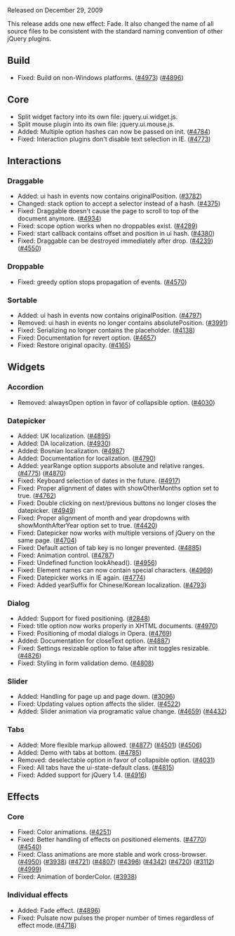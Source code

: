 <script>{
	"title": "jQuery UI 1.8a2 Changelog"
}</script>

Released on December 29, 2009

This release adds one new effect: Fade. It also changed the name of all source files to be consistent with the standard naming convention of other jQuery plugins.

## Build

* Fixed: Build on non-Windows platforms. ([#4973](http://bugs.jqueryui.com/ticket/4973)) ([#4896](http://bugs.jqueryui.com/ticket/4896))

## Core

* Split widget factory into its own file: jquery.ui.widget.js.
* Split mouse plugin into its own file: jquery.ui.mouse.js.
* Added: Multiple option hashes can now be passed on init. ([#4784](http://bugs.jqueryui.com/ticket/4784))
* Fixed: Interaction plugins don't disable text selection in IE. ([#4773](http://bugs.jqueryui.com/ticket/4773))

## Interactions

### Draggable

* Added: ui hash in events now contains originalPosition. ([#3782](http://bugs.jqueryui.com/ticket/3782))
* Changed: stack option to accept a selector instead of a hash. ([#4375](http://bugs.jqueryui.com/ticket/4375))
* Fixed: Draggable doesn't cause the page to scroll to top of the document anymore. ([#4934](http://bugs.jqueryui.com/ticket/4934))
* Fixed: scope option works when no droppables exist. ([#4289](http://bugs.jqueryui.com/ticket/4289))
* Fixed: start callback contains offset and position in ui hash. ([#4380](http://bugs.jqueryui.com/ticket/4380))
* Fixed: Draggable can be destroyed immediately after drop. ([#4239](http://bugs.jqueryui.com/ticket/4239)) ([#4550](http://bugs.jqueryui.com/ticket/4550))

### Droppable

* Fixed: greedy option stops propagation of events. ([#4570](http://bugs.jqueryui.com/ticket/4570))

### Sortable

* Added: ui hash in events now contains originalPosition. ([#4797](http://bugs.jqueryui.com/ticket/4797))
* Removed: ui hash in events no longer contains absolutePosition. ([#3991](http://bugs.jqueryui.com/ticket/3991))
* Fixed: Serializing no longer contains the placeholder. ([#4138](http://bugs.jqueryui.com/ticket/4138))
* Fixed: Documentation for revert option. ([#4657](http://bugs.jqueryui.com/ticket/4657))
* Fixed: Restore original opacity. ([#4165](http://bugs.jqueryui.com/ticket/4165))

## Widgets

### Accordion

* Removed: alwaysOpen option in favor of collapsible option. ([#4030](http://bugs.jqueryui.com/ticket/4030))

### Datepicker

* Added: UK localization. ([#4895](http://bugs.jqueryui.com/ticket/4895))
* Added: DA localization. ([#4930](http://bugs.jqueryui.com/ticket/4930))
* Added: Bosnian localization. ([#4987](http://bugs.jqueryui.com/ticket/4987))
* Added: Documentation for localization. ([#4790](http://bugs.jqueryui.com/ticket/4790))
* Added: yearRange option supports absolute and relative ranges. ([#4775](http://bugs.jqueryui.com/ticket/4775)) ([#4870](http://bugs.jqueryui.com/ticket/4870))
* Fixed: Keyboard selection of dates in the future. ([#4917](http://bugs.jqueryui.com/ticket/4917))
* Fixed: Proper alignment of dates with showOtherMonths option set to true. ([#4762](http://bugs.jqueryui.com/ticket/4762))
* Fixed: Double clicking on next/previous buttons no longer closes the datepicker. ([#4949](http://bugs.jqueryui.com/ticket/4949))
* Fixed: Proper alignment of month and year dropdowns with showMonthAfterYear option set to true. ([#4420](http://bugs.jqueryui.com/ticket/4420))
* Fixed: Datepicker now works with multiple versions of jQuery on the same page. ([#4704](http://bugs.jqueryui.com/ticket/4704))
* Fixed: Default action of tab key is no longer prevented. ([#4885](http://bugs.jqueryui.com/ticket/4885))
* Fixed: Animation control. ([#4787](http://bugs.jqueryui.com/ticket/4787))
* Fixed: Undefined function lookAhead(). ([#4956](http://bugs.jqueryui.com/ticket/4956))
* Fixed: Element names can now contain special characters. ([#4969](http://bugs.jqueryui.com/ticket/4969))
* Fixed: Datepicker works in IE again. ([#4774](http://bugs.jqueryui.com/ticket/4774))
* Fixed: Added yearSuffix for Chinese/Korean localization. ([#4793](http://bugs.jqueryui.com/ticket/4793))

### Dialog

* Added: Support for fixed positioning. ([#2848](http://bugs.jqueryui.com/ticket/2848))
* Fixed: title option now works properly in XHTML documents. ([#4970](http://bugs.jqueryui.com/ticket/4970))
* Fixed: Positioning of modal dialogs in Opera. ([#4769](http://bugs.jqueryui.com/ticket/4769))
* Added: Documentation for closeText option. ([#4887](http://bugs.jqueryui.com/ticket/4887))
* Fixed: Settings resizable option to false after init toggles resizable. ([#4826](http://bugs.jqueryui.com/ticket/4826))
* Fixed: Styling in form validation demo. ([#4808](http://bugs.jqueryui.com/ticket/4808))

### Slider

* Added: Handling for page up and page down. ([#3096](http://bugs.jqueryui.com/ticket/3096))
* Fixed: Updating values option affects the slider. ([#4522](http://bugs.jqueryui.com/ticket/4522))
* Added: Slider animation via programatic value change. ([#4659](http://bugs.jqueryui.com/ticket/4659)) ([#4432](http://bugs.jqueryui.com/ticket/4432))

### Tabs

* Added: More flexible markup allowed. ([#4877](http://bugs.jqueryui.com/ticket/4877)) ([#4501](http://bugs.jqueryui.com/ticket/4501)) ([#4506](http://bugs.jqueryui.com/ticket/4506))
* Added: Demo with tabs at bottom. ([#4785](http://bugs.jqueryui.com/ticket/4785))
* Removed: deselectable option in favor of collapsible option. ([#4031](http://bugs.jqueryui.com/ticket/4031))
* Fixed: All tabs have the ui-state-default class. ([#4815](http://bugs.jqueryui.com/ticket/4815))
* Fixed: Added support for jQuery 1.4. ([#4916](http://bugs.jqueryui.com/ticket/4916))

## Effects

### Core

* Fixed: Color animations. ([#4251](http://bugs.jqueryui.com/ticket/4251))
* Fixed: Better handling of effects on positioned elements. ([#4770](http://bugs.jqueryui.com/ticket/4770)) ([#4540](http://bugs.jqueryui.com/ticket/4540))
* Fixed: Class animations are more stable and work cross-browser. ([#4950](http://bugs.jqueryui.com/ticket/4950)) ([#3938](http://bugs.jqueryui.com/ticket/3938)) ([#4721](http://bugs.jqueryui.com/ticket/4721)) ([#4807](http://bugs.jqueryui.com/ticket/4807)) ([#4396](http://bugs.jqueryui.com/ticket/4396)) ([#4342](http://bugs.jqueryui.com/ticket/4342)) ([#4720](http://bugs.jqueryui.com/ticket/4720)) ([#3112](http://bugs.jqueryui.com/ticket/3112)) ([#4999](http://bugs.jqueryui.com/ticket/4999))
* Fixed: Animation of borderColor. ([#3938](http://bugs.jqueryui.com/ticket/3938))

### Individual effects

* Added: Fade effect. ([#4896](http://bugs.jqueryui.com/ticket/4896))
* Fixed: Pulsate now pulses the proper number of times regardless of effect mode.([#4718](http://bugs.jqueryui.com/ticket/4718))
